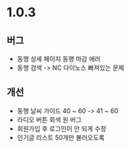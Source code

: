 # 1.0.3

## 버그

- 동행 상세 페이지 동행 마감 에러
- 동행 검색 -> NC 다이노스 빠져있는 문제

## 개선

- 동행 날씨 가이드 40 ~ 60 -> 41 ~ 60
- 라디오 버튼 회색 원 버그
- 회원가입 후 로그인이 안 되게 수정
- 인기글 리스트 50개만 불러오도록
